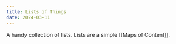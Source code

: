 ```yaml
---
title: Lists of Things
date: 2024-03-11
---
```

A handy collection of lists. Lists are a simple [[Maps of Content]].